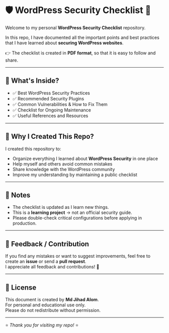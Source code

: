 # 🛡️ WordPress Security Checklist 📄

Welcome to my personal **WordPress Security Checklist** repository.

In this repo, I have documented all the important points and best practices that I have learned about **securing WordPress websites**.

👉 The checklist is created in **PDF format**, so that it is easy to follow and share.

---

## 📌 What's Inside?

- ✅ Best WordPress Security Practices
- ✅ Recommended Security Plugins
- ✅ Common Vulnerabilities & How to Fix Them
- ✅ Checklist for Ongoing Maintenance
- ✅ Useful References and Resources

---

## 🙋 Why I Created This Repo?

I created this repository to:

- Organize everything I learned about **WordPress Security** in one place
- Help myself and others avoid common mistakes
- Share knowledge with the WordPress community
- Improve my understanding by maintaining a public checklist

---

## 📝 Notes

- The checklist is updated as I learn new things.
- This is a **learning project** → not an official security guide.
- Please double-check critical configurations before applying in production.

---

## 📢 Feedback / Contribution

If you find any mistakes or want to suggest improvements, feel free to create an **issue** or send a **pull request**.  
I appreciate all feedback and contributions! 🤝

---

## 📜 License

This document is created by **Md Jihad Alom**.  
For personal and educational use only.  
Please do not redistribute without permission.

---

⭐ _Thank you for visiting my repo!_ ⭐
